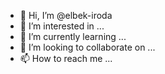 - 👋 Hi, I’m @elbek-iroda
- 👀 I’m interested in ...
- 🌱 I’m currently learning ...
- 💞️ I’m looking to collaborate on ...
- 📫 How to reach me ...

<!---
elbek-iroda/elbek-iroda is a ✨ special ✨ repository because its `README.md` (this file) appears on your GitHub profile.
You can click the Preview link to take a look at your changes.
--->
